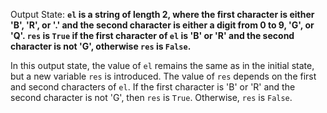 Output State: **`el` is a string of length 2, where the first character is either 'B', 'R', or '.' and the second character is either a digit from 0 to 9, 'G', or 'Q'. `res` is `True` if the first character of `el` is 'B' or 'R' and the second character is not 'G', otherwise `res` is `False`.**

In this output state, the value of `el` remains the same as in the initial state, but a new variable `res` is introduced. The value of `res` depends on the first and second characters of `el`. If the first character is 'B' or 'R' and the second character is not 'G', then `res` is `True`. Otherwise, `res` is `False`.